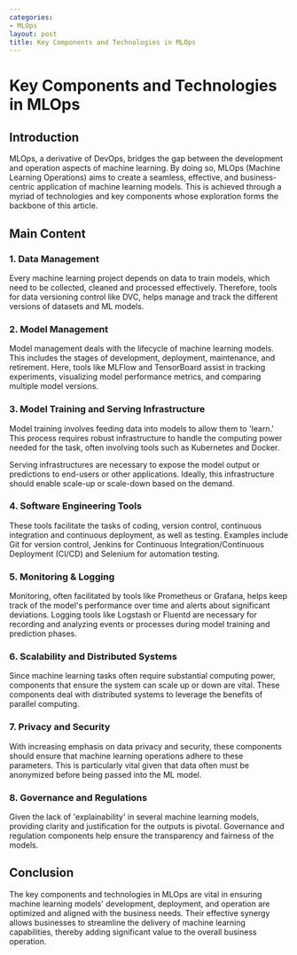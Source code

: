 ```yaml
---
categories:
- MLOps
layout: post
title: Key Components and Technologies in MLOps
---
```


# Key Components and Technologies in MLOps

## Introduction
MLOps, a derivative of DevOps, bridges the gap between the development and operation aspects of machine learning. By doing so, MLOps (Machine Learning Operations) aims to create a seamless, effective, and business-centric application of machine learning models. This is achieved through a myriad of technologies and key components whose exploration forms the backbone of this article.

## Main Content

### 1. Data Management

Every machine learning project depends on data to train models, which need to be collected, cleaned and processed effectively. Therefore, tools for data versioning control like DVC, helps manage and track the different versions of datasets and ML models.

### 2. Model Management

Model management deals with the lifecycle of machine learning models. This includes the stages of development, deployment, maintenance, and retirement. Here, tools like MLFlow and TensorBoard assist in tracking experiments, visualizing model performance metrics, and comparing multiple model versions.

### 3. Model Training and Serving Infrastructure

Model training involves feeding data into models to allow them to 'learn.' This process requires robust infrastructure to handle the computing power needed for the task, often involving tools such as Kubernetes and Docker. 

Serving infrastructures are necessary to expose the model output or predictions to end-users or other applications. Ideally, this infrastructure should enable scale-up or scale-down based on the demand.

### 4. Software Engineering Tools

These tools facilitate the tasks of coding, version control, continuous integration and continuous deployment, as well as testing. Examples include Git for version control, Jenkins for Continuous Integration/Continuous Deployment (CI/CD) and Selenium for automation testing.

### 5. Monitoring & Logging

Monitoring, often facilitated by tools like Prometheus or Grafana, helps keep track of the model's performance over time and alerts about significant deviations. Logging tools like Logstash or Fluentd are necessary for recording and analyzing events or processes during model training and prediction phases.

### 6. Scalability and Distributed Systems

Since machine learning tasks often require substantial computing power, components that ensure the system can scale up or down are vital. These components deal with distributed systems to leverage the benefits of parallel computing.

### 7. Privacy and Security

With increasing emphasis on data privacy and security, these components should ensure that machine learning operations adhere to these parameters. This is particularly vital given that data often must be anonymized before being passed into the ML model.

### 8. Governance and Regulations

Given the lack of 'explainability' in several machine learning models, providing clarity and justification for the outputs is pivotal. Governance and regulation components help ensure the transparency and fairness of the models.

## Conclusion
The key components and technologies in MLOps are vital in ensuring machine learning models' development, deployment, and operation are optimized and aligned with the business needs. Their effective synergy allows businesses to streamline the delivery of machine learning capabilities, thereby adding significant value to the overall business operation.